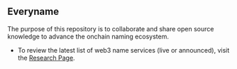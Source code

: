## Everyname

The purpose of this repository is to collaborate and share open source knowledge to advance the onchain naming ecosystem.

* To review the latest list of web3 name services (live or announced), visit the [Research Page](Research.md).
